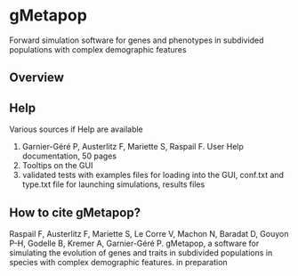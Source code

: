 # gMetapop
Forward simulation software for genes and phenotypes in subdivided populations with complex demographic features

## Overview ##

## Help ##
Various sources if Help are available
1) Garnier-Géré P, Austerlitz F, Mariette S, Raspail F. User Help documentation, 50 pages 
2) Tooltips on the GUI
3) validated tests with examples files for loading into the GUI, conf.txt and type.txt file for launching simulations, results files



## How to cite gMetapop? ##

Raspail F, Austerlitz F, Mariette S, Le Corre V, Machon N, Baradat D, Gouyon P-H, Godelle B, Kremer A, Garnier-Géré P. gMetapop, a software for simulating the evolution of genes and traits in subdivided populations in species with complex demographic features. in preparation 

